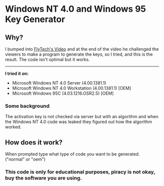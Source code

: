 # Windows NT 4.0 and Windows 95 Key Generator
## Why?
I bumped into [FlyTech's Video](https://youtu.be/3DCEeASKNDk) and at the end of the video he challenged the viewers to make a program to generate the keys, so I tried, and this is the result. The code isn't optimal but it works.

------------

**I tried it on:**
- Microsoft Windows NT 4.0 Server (4.00.1381.1)
- Microsoft Windows NT 4.0 Workstation (4.00.1381.1) [OEM]
- Microsoft Windows 95C (4.03.1216.OSR2.5) [OEM]

### Some background
The activation key is not checked via server but with an algorithm and when the Windows NT 4.0 code was leaked they figured out how the algorithm worked.

## How does it work?
When prompted type what type of code you want to be generated. ("normal" or "oem")

### This code is only for educational purposes, piracy is not okay, buy the software you are using.
